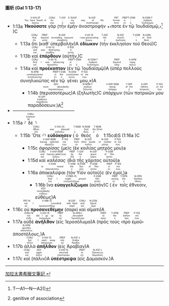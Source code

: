 #### 圖析 (Gal 1:13-17)


- <rt>1:13a</rt> <RUBY><ruby><ruby><strong>Ἠκούσατε</strong><rt>ἀκούω</rt></ruby><rt>You have heard of</rt></ruby><rt>V-AAI-2P</rt></RUBY> <RUBY><ruby><ruby>γὰρ<rt>γάρ</rt></ruby><rt>for</rt></ruby><rt>CONJ</rt></RUBY> (<RUBY><ruby><ruby>τὴν<rt>ὁ</rt></ruby><rt>-</rt></ruby><rt>T-ASF</rt></RUBY> <RUBY><ruby><ruby>ἐμὴν<rt>ἐμός</rt></ruby><rt>my</rt></ruby><rt>S-1SASF</rt></RUBY> <RUBY><ruby><ruby>ἀναστροφήν<rt>ἀναστροφή</rt></ruby><rt>way of life</rt></ruby><rt>N-ASF</rt></RUBY> +‹<RUBY><ruby><ruby>ποτε<rt>ποτέ</rt></ruby><rt>former</rt></ruby><rt>PRT</rt></RUBY> <RUBY><ruby><ruby>ἐν<rt>ἐν</rt></ruby><rt>in</rt></ruby><rt>PREP</rt></RUBY> <RUBY><ruby><ruby>τῷ<rt>ὁ</rt></ruby><rt>-</rt></ruby><rt>T-DSM</rt></RUBY> <RUBY><ruby><ruby>Ἰουδαϊσμῷ,<rt>Ἰουδαϊσμός</rt></ruby><rt>Judaism</rt></ruby><rt>N-DSM-T</rt></RUBY>›[^1] )C
	- <rt>1:13a</rt> <RUBY><ruby><ruby>ὅτι<rt>ὅτι</rt></ruby><rt>that</rt></ruby><rt>CONJ</rt></RUBY> (<RUBY><ruby><ruby>καθ᾽<rt>κατά</rt></ruby><rt>beyond</rt></ruby><rt>PREP</rt></RUBY> <RUBY><ruby><ruby>ὑπερβολὴν<rt>ὑπερβολή</rt></ruby><rt>exceeding measure</rt></ruby><rt>N-ASF</rt></RUBY>)A <RUBY><ruby><ruby><strong>ἐδίωκον</strong><rt>διώκω</rt></ruby><rt>I was persecuting</rt></ruby><rt>V-IAI-1S</rt></RUBY> (<RUBY><ruby><ruby>τὴν<rt>ὁ</rt></ruby><rt>the</rt></ruby><rt>T-ASF</rt></RUBY> <RUBY><ruby><ruby>ἐκκλησίαν<rt>ἐκκλησία</rt></ruby><rt>church</rt></ruby><rt>N-ASF</rt></RUBY> <RUBY><ruby><ruby>τοῦ<rt>ὁ</rt></ruby><rt>-</rt></ruby><rt>T-GSM</rt></RUBY> <RUBY><ruby><ruby>Θεοῦ<rt>θεός</rt></ruby><rt>of God</rt></ruby><rt>N-GSM</rt></RUBY>)C 
	- <rt>1:13b</rt> <RUBY><ruby><ruby>καὶ<rt>καί</rt></ruby><rt>and</rt></ruby><rt>CONJ</rt></RUBY> <RUBY><ruby><ruby><strong>ἐπόρθουν</strong><rt>πορθέω</rt></ruby><rt>was destroying</rt></ruby><rt>V-IAI-1S</rt></RUBY> (<RUBY><ruby><ruby>αὐτήν,<rt>αὐτός</rt></ruby><rt>it</rt></ruby><rt>P-ASF</rt></RUBY>)C
	- <rt>1:14a</rt> <RUBY><ruby><ruby>καὶ<rt>καί</rt></ruby><rt>And</rt></ruby><rt>CONJ</rt></RUBY> <RUBY><ruby><ruby><strong>προέκοπτον</strong><rt>προκόπτω</rt></ruby><rt>I was advancing</rt></ruby><rt>V-IAI-1S</rt></RUBY> (<RUBY><ruby><ruby>ἐν<rt>ἐν</rt></ruby><rt>in</rt></ruby><rt>PREP</rt></RUBY> <RUBY><ruby><ruby>τῷ<rt>ὁ</rt></ruby><rt>-</rt></ruby><rt>T-DSM</rt></RUBY> <RUBY><ruby><ruby>Ἰουδαϊσμῷ<rt>Ἰουδαϊσμός</rt></ruby><rt>Judaism</rt></ruby><rt>N-DSM-T</rt></RUBY>)A (<RUBY><ruby><ruby>ὑπὲρ<rt>ὑπέρ</rt></ruby><rt>beyond</rt></ruby><rt>PREP</rt></RUBY> <RUBY><ruby><ruby>πολλοὺς<rt>πολύς</rt></ruby><rt>many</rt></ruby><rt>A-APM</rt></RUBY> <RUBY><ruby><ruby>συνηλικιώτας<rt>συνηλικιώτης</rt></ruby><rt>contemporaries</rt></ruby><rt>N-APM</rt></RUBY> «<RUBY><ruby><ruby>ἐν<rt>ἐν</rt></ruby><rt>in</rt></ruby><rt>PREP</rt></RUBY> <RUBY><ruby><ruby>τῷ<rt>ὁ</rt></ruby><rt>the</rt></ruby><rt>T-DSN</rt></RUBY> <RUBY><ruby><ruby>γένει<rt>γένος</rt></ruby><rt>countrymen</rt></ruby><rt>N-DSN</rt></RUBY> <RUBY><ruby><ruby>μου,<rt>ἐγώ</rt></ruby><rt>of me</rt></ruby><rt>P-1GS</rt></RUBY>»)A
		- <rt>1:14b</rt> (<RUBY><ruby><ruby>περισσοτέρως<rt>περισσοτέρως</rt></ruby><rt>more abundantly</rt></ruby><rt>ADV</rt></RUBY>)A (<RUBY><ruby><ruby>ζηλωτὴς<rt>ζηλωτής</rt></ruby><rt>zealous</rt></ruby><rt>N-NSM-T</rt></RUBY>)C <RUBY><ruby><ruby><em>ὑπάρχων</em><rt>ὑπάρχω</rt></ruby><rt>being</rt></ruby><rt>V-PAP-NSM</rt></RUBY> (<RUBY><ruby><ruby>τῶν<rt>ὁ</rt></ruby><rt>of the</rt></ruby><rt>T-GPF</rt></RUBY> <RUBY><ruby><ruby>πατρικῶν<rt>πατρικός</rt></ruby><rt>fathers</rt></ruby><rt>A-GPF</rt></RUBY> <RUBY><ruby><ruby>μου<rt>ἐγώ</rt></ruby><rt>of me</rt></ruby><rt>P-1GS</rt></RUBY> <RUBY><ruby><ruby>παραδόσεων.<rt>παράδοσις</rt></ruby><rt>traditions</rt></ruby><rt>N-GPF</rt></RUBY>)A[^2]
- ——————————————
- <rt>1:15a</rt> ⸉<RUBY><ruby><ruby>δὲ<rt>δέ</rt></ruby><rt>however</rt></ruby><rt>CONJ</rt></RUBY>⸊
	- <rt>1:15b</rt> <RUBY><ruby><ruby>Ὅτε<rt>ὅτε</rt></ruby><rt>When</rt></ruby><rt>CONJ</rt></RUBY> ⸉⸊ <RUBY><ruby><ruby><strong>εὐδόκησεν</strong><rt>εὐδοκέω</rt></ruby><rt>was pleased</rt></ruby><rt>V-AAI-3S</rt></RUBY> (<RUBY><ruby><ruby>ὁ<rt>ὁ</rt></ruby><rt>-</rt></ruby><rt>T-NSM</rt></RUBY> <RUBY><ruby><ruby>θεὸς<rt>θεός</rt></ruby><rt>God</rt></ruby><rt>N-NSM</rt></RUBY> <RUBY><ruby><ruby>ὁ<rt>ὁ</rt></ruby><rt>the [One]</rt></ruby><rt>T-NSM</rt></RUBY> <rt>1:15cd</rt>)S (<rt>1:16a</rt> )C
		- <rt>1:15c</rt> <RUBY><ruby><ruby><em>ἀφορίσας</em><rt>ἀφορίζω</rt></ruby><rt>having selected</rt></ruby><rt>V-AAP-NSM</rt></RUBY> (<RUBY><ruby><ruby>με<rt>ἐγώ</rt></ruby><rt>me</rt></ruby><rt>P-1AS</rt></RUBY>)c (<RUBY><ruby><ruby>ἐκ<rt>ἐκ</rt></ruby><rt>from</rt></ruby><rt>PREP</rt></RUBY> <RUBY><ruby><ruby>κοιλίας<rt>κοιλία</rt></ruby><rt>[the] womb</rt></ruby><rt>N-GSF</rt></RUBY> <RUBY><ruby><ruby>μητρός<rt>μήτηρ</rt></ruby><rt>of mother</rt></ruby><rt>N-GSF</rt></RUBY> <RUBY><ruby><ruby>μου<rt>ἐγώ</rt></ruby><rt>of me</rt></ruby><rt>P-1GS</rt></RUBY>)a
		- <rt>1:15d</rt> <RUBY><ruby><ruby>καὶ<rt>καί</rt></ruby><rt>and</rt></ruby><rt>CONJ</rt></RUBY> <RUBY><ruby><ruby><em>καλέσας</em><rt>καλέω</rt></ruby><rt>having called [me]</rt></ruby><rt>V-AAP-NSM</rt></RUBY> (<RUBY><ruby><ruby>διὰ<rt>διά</rt></ruby><rt>by</rt></ruby><rt>PREP</rt></RUBY> <RUBY><ruby><ruby>τῆς<rt>ὁ</rt></ruby><rt>the</rt></ruby><rt>T-GSF</rt></RUBY> <RUBY><ruby><ruby>χάριτος<rt>χάρις</rt></ruby><rt>grace</rt></ruby><rt>N-GSF</rt></RUBY> <RUBY><ruby><ruby>αὐτοῦ<rt>αὐτός</rt></ruby><rt>of Him</rt></ruby><rt>P-GSM</rt></RUBY>)a
		- <rt>1:16a</rt> <RUBY><ruby><ruby><em>ἀποκαλύψαι</em><rt>ἀποκαλύπτω</rt></ruby><rt>to reveal</rt></ruby><rt>V-AAN</rt></RUBY> (<RUBY><ruby><ruby>τὸν<rt>ὁ</rt></ruby><rt>the</rt></ruby><rt>T-ASM</rt></RUBY> <RUBY><ruby><ruby>Υἱὸν<rt>υἱός</rt></ruby><rt>Son</rt></ruby><rt>N-ASM</rt></RUBY> <RUBY><ruby><ruby>αὐτοῦ<rt>αὐτός</rt></ruby><rt>of Him</rt></ruby><rt>P-GSM</rt></RUBY>)c (<RUBY><ruby><ruby>ἐν<rt>ἐν</rt></ruby><rt>in</rt></ruby><rt>PREP</rt></RUBY> <RUBY><ruby><ruby>ἐμοὶ,<rt>ἐγώ</rt></ruby><rt>me</rt></ruby><rt>P-1DS</rt></RUBY>)a
			- <rt>1:16b</rt> <RUBY><ruby><ruby>ἵνα<rt>ἵνα</rt></ruby><rt>that</rt></ruby><rt>CONJ</rt></RUBY> <RUBY><ruby><ruby><strong>εὐαγγελίζωμαι</strong><rt>εὐαγγελίζομαι</rt></ruby><rt>I might preach</rt></ruby><rt>V-PMS-1S</rt></RUBY> (<RUBY><ruby><ruby>αὐτὸν<rt>αὐτός</rt></ruby><rt>Him</rt></ruby><rt>P-ASM</rt></RUBY>)C (<RUBY><ruby><ruby>ἐν<rt>ἐν</rt></ruby><rt>among</rt></ruby><rt>PREP</rt></RUBY> <RUBY><ruby><ruby>τοῖς<rt>ὁ</rt></ruby><rt>the</rt></ruby><rt>T-DPN</rt></RUBY> <RUBY><ruby><ruby>ἔθνεσιν,<rt>ἔθνος</rt></ruby><rt>Gentiles</rt></ruby><rt>N-DPN</rt></RUBY> <RUBY><ruby><ruby>εὐθέως<rt>εὐθέως</rt></ruby><rt>immediately</rt></ruby><rt>ADV</rt></RUBY>)A 
- <rt>1:16c</rt> <RUBY><ruby><ruby>οὐ<rt>οὐ</rt></ruby><rt>not</rt></ruby><rt>PRT-N</rt></RUBY> <RUBY><ruby><ruby><strong>προσανεθέμην</strong><rt>προσανατίθημι</rt></ruby><rt>I consulted</rt></ruby><rt>V-AMI-1S</rt></RUBY> (<RUBY><ruby><ruby>σαρκὶ<rt>σάρξ</rt></ruby><rt>with flesh</rt></ruby><rt>N-DSF</rt></RUBY> <RUBY><ruby><ruby>καὶ<rt>καί</rt></ruby><rt>and</rt></ruby><rt>CONJ</rt></RUBY> <RUBY><ruby><ruby>αἵματι<rt>αἷμα</rt></ruby><rt>blood</rt></ruby><rt>N-DSN</rt></RUBY>)A 
- <rt>1:17a</rt> <RUBY><ruby><ruby>οὐδὲ<rt>οὐδέ</rt></ruby><rt>nor</rt></ruby><rt>CONJ-N</rt></RUBY> <RUBY><ruby><ruby><strong>ἀνῆλθον</strong><rt>ἀνέρχομαι</rt></ruby><rt>did I go up</rt></ruby><rt>V-AAI-1S</rt></RUBY> (<RUBY><ruby><ruby>εἰς<rt>εἰς</rt></ruby><rt>to</rt></ruby><rt>PREP</rt></RUBY> <RUBY><ruby><ruby>Ἱεροσόλυμα<rt>Ἱεροσόλυμα</rt></ruby><rt>Jerusalem</rt></ruby><rt>N-APN-L</rt></RUBY>)A (<RUBY><ruby><ruby>πρὸς<rt>πρός</rt></ruby><rt>to</rt></ruby><rt>PREP</rt></RUBY> <RUBY><ruby><ruby>τοὺς<rt>ὁ</rt></ruby><rt>the</rt></ruby><rt>T-APM</rt></RUBY> ‹<RUBY><ruby><ruby>πρὸ<rt>πρό</rt></ruby><rt>before</rt></ruby><rt>PREP</rt></RUBY> <RUBY><ruby><ruby>ἐμοῦ<rt>ἐγώ</rt></ruby><rt>me</rt></ruby><rt>P-1GS</rt></RUBY>› <RUBY><ruby><ruby>ἀποστόλους,<rt>ἀπόστολος</rt></ruby><rt>apostles</rt></ruby><rt>N-APM</rt></RUBY>)A 
- <rt>1:17b</rt> <RUBY><ruby><ruby>ἀλλὰ<rt>ἀλλά</rt></ruby><rt>but</rt></ruby><rt>CONJ</rt></RUBY> <RUBY><ruby><ruby><strong>ἀπῆλθον</strong><rt>ἀπέρχομαι</rt></ruby><rt>I went away</rt></ruby><rt>V-AAI-1S</rt></RUBY> (<RUBY><ruby><ruby>εἰς<rt>εἰς</rt></ruby><rt>into</rt></ruby><rt>PREP</rt></RUBY> <RUBY><ruby><ruby>Ἀραβίαν<rt>Ἀραβία</rt></ruby><rt>Arabia</rt></ruby><rt>N-ASF-L</rt></RUBY>)A 
- <rt>1:17c</rt> <RUBY><ruby><ruby>καὶ<rt>καί</rt></ruby><rt>and</rt></ruby><rt>CONJ</rt></RUBY> (<RUBY><ruby><ruby>πάλιν<rt>πάλιν</rt></ruby><rt>again</rt></ruby><rt>ADV</rt></RUBY>)A <RUBY><ruby><ruby><strong>ὑπέστρεψα</strong><rt>ὑποστρέφω</rt></ruby><rt>returned</rt></ruby><rt>V-AAI-1S</rt></RUBY> (<RUBY><ruby><ruby>εἰς<rt>εἰς</rt></ruby><rt>to</rt></ruby><rt>PREP</rt></RUBY> <RUBY><ruby><ruby>Δαμασκόν.<rt>Δαμασκός</rt></ruby><rt>Damascus</rt></ruby><rt>N-ASF-L</rt></RUBY>)A

[^1]: T—A1—N—A2()
[^2]: genitive of association


---
[加拉太書希臘文筆記 ↵](Galatians-Notes.md)



